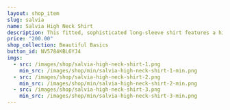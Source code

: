 ```yaml
---
layout: shop_item
slug: salvia
name: Salvia High Neck Shirt
description: This fitted, sophisticated long-sleeve shirt features a high neck in the front and low V in the back.
price: "200.00"
shop_collection: Beautiful Basics
button_id: NV5784KBL6YJ4
imgs:
  - src: /images/shop/salvia-high-neck-shirt-1.png
    min_src: /images/shop/min/salvia-high-neck-shirt-1-min.png
  - src: /images/shop/salvia-high-neck-shirt-2.png
    min_src: /images/shop/min/salvia-high-neck-shirt-2-min.png
  - src: /images/shop/salvia-high-neck-shirt-3.png
    min_src: /images/shop/min/salvia-high-neck-shirt-3-min.png
---
```

